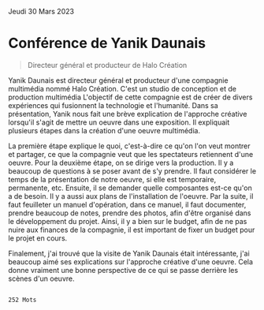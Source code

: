 Jeudi 30 Mars 2023

# Conférence de Yanik Daunais 
> Directeur général et producteur de Halo Création

Yanik Daunais est directeur général et producteur d'une compagnie multimédia nommé Halo Création. C'est un studio de conception et de production multimédia L'objectif de cette compagnie est de créer de divers expériences qui fusionnent la technologie et l'humanité. Dans sa présentation, Yanik nous fait une brève explication de l'approche créative lorsqu'il s'agit de mettre un oeuvre dans une exposition. Il expliquait plusieurs étapes dans la création d'une oeuvre multimédia.

La première étape explique le quoi, c'est-à-dire ce qu'on l'on veut montrer et partager, ce que la compagnie veut que les spectateurs retiennent d'une oeuvre. 
Pour la deuxième étape, on se dirige vers la production. Il y a beaucoup de questions à se poser avant de s'y prendre. Il faut considérer le temps de la présentation de notre oeuvre, si elle est temporaire, permanente, etc. Ensuite, il se demander quelle composantes est-ce qu'on a de besoin. Il y a aussi aux plans de l'installation de l'oeuvre. Par la suite, il faut feuilleter un manuel d'opération, dans ce manuel, il faut documenter, prendre beaucoup de notes, prendre des photos, afin d'être organisé dans le développement du projet. Ainsi, il y a bien sur le budget, afin de ne pas nuire aux finances de la compagnie, il est important de fixer un budget pour le projet en cours.

Finalement, j'ai trouvé que la visite de Yanik Daunais était intéressante, j'ai beaucoup aimé ses explications sur l'approche créative d'une oeuvre. Cela donne vraiment une bonne perspective de ce qui se passe derrière les scènes d'un oeuvre. 


                                                                                                                        252 Mots
